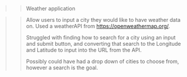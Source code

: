 >> Weather application

>> Allow users to input a city they would like to have weather data on. Used a weatherAPI from https://openweathermap.org/.
>> 
>> Struggled with finding how to search for a city using an input and submit button, and converting that search to the Longitude and Latitude to input into the URL from the API.
>>
>> Possibly could have had a drop down of cities to choose from, however a search is the goal.
